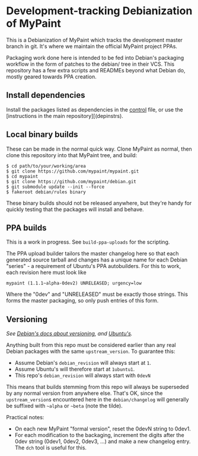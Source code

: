 # Development-tracking Debianization of MyPaint

This is a Debianization of MyPaint which tracks the development master
branch in git. It's where we maintain the official MyPaint project PPAs.

Packaging work done here is intended to be fed into Debian's packaging
workflow in the form of patches to the debian/ tree in their VCS. This
repository has a few extra scripts and READMEs beyond what Debian do,
mostly geared towards PPA creation.

## Install dependencies

Install the packages listed as dependencies in the [control](control)
file, or use the [instructions in the main repository][(depinstrs).

## Local binary builds

These can be made in the normal quick way. Clone MyPaint as normal, then
clone this repository into that MyPaint tree, and build:

    $ cd path/to/your/working/area
    $ git clone https://github.com/mypaint/mypaint.git
    $ cd mypaint
    $ git clone https://github.com/mypaint/debian.git
    $ git submodule update --init --force
    $ fakeroot debian/rules binary

These binary builds should not be released anywhere, but they're handy
for quickly testing that the packages will install and behave.

## PPA builds

This is a work in progress. See `build-ppa-uploads` for the scripting.

The PPA upload builder tailors the master changelog here so that each
generated source tarball and changes has a unique name for each Debian
"series" - a requirement of Ubuntu's PPA autobuilders.  For this to
work, each revision here must look like

    mypaint (1.1.1~alpha-0dev2) UNRELEASED; urgency=low

Where the "0dev" and "UNRELEASED" must be exactly those strings. This
forms the master packaging, so only push entries of this form.

## Versioning

_See [Debian's docs about versioning][debvers], and [Ubuntu's][ubuvers]._

Anything built from this repo must be considered earlier than any real
Debian packages with the same `upstream_version`. To guarantee this:

* Assume Debian's `debian_revision` will always start at `1`.
* Assume Ubuntu's will therefore start at `1ubuntu1`.
* This repo's `debian_revision` will always start with `0devN`

This means that builds stemming from this repo will always be superseded
by any normal version from anywhere else. That's OK, since the
`upstream_version`s encountered here in the `debian/changelog` will
generally be suffixed with `~alpha` or `~beta` (note the tilde).

Practical notes:

* On each new MyPaint "formal version", reset the 0devN string to 0dev1.
* For each modification to the backaging, increment the digits after the
  0dev string (0dev1, 0dev2, 0dev3, ...) and make a new changelog entry.
  The `dch` tool is useful for this.


[depinstrs]: https://github.com/mypaint/mypaint/blob/master/README_LINUX.md#build
[debvers]: https://www.debian.org/doc/debian-policy/ch-controlfields.html#s-f-Version
[ubuvers]: https://help.launchpad.net/Packaging/PPA/BuildingASourcePackage

